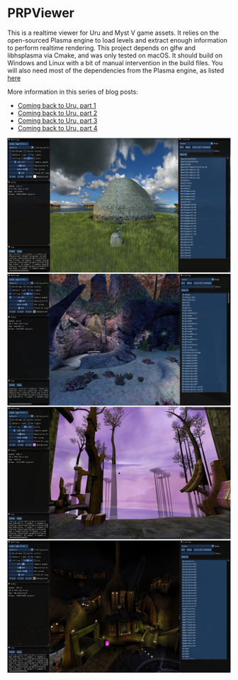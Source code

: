 # PRPViewer

This is a realtime viewer for Uru and Myst V game assets. It relies on the open-sourced Plasma engine to load levels and extract enough information to perform realtime rendering. This project depends on glfw and libhsplasma via Cmake, and was only tested on macOS. It should build on Windows and Linux with a bit of manual intervention in the build files. You will also need most of the dependencies from the Plasma engine, as listed [here](https://github.com/H-uru/libhsplasma)

More information in this series of blog posts:

* [Coming back to Uru, part 1](http://blog.simonrodriguez.fr/articles/10-04-2018_coming_back_to_uru.html)  
* [Coming back to Uru, part 2](http://blog.simonrodriguez.fr/articles/22-04-2018_coming_back_to_uru_part_2.html)  
* [Coming back to Uru, part 3](http://blog.simonrodriguez.fr/articles/25-10-2018_coming_back_to_uru_part_3.html )  
* [Coming back to Uru, part 4](http://blog.simonrodriguez.fr/articles/02-11-2018_coming_back_to_uru_part_4.html)

![Result 1](images/result0.jpg)
![Result 2](images/result1.jpg)
![Result 3](images/result2.jpg)
![Result 4](images/result3.jpg)